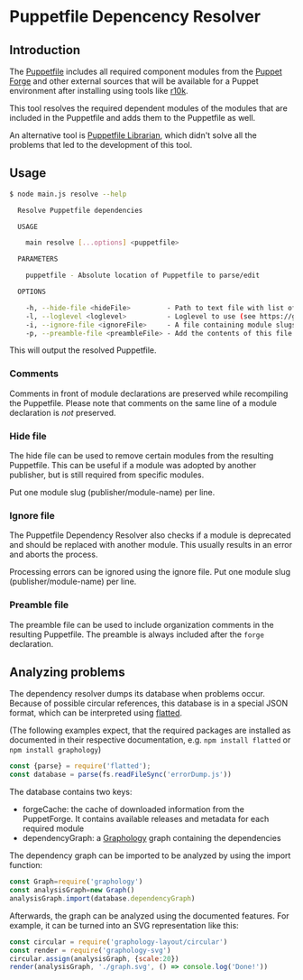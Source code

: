 # Puppetfile Depencency Resolver

## Introduction

The [Puppetfile](https://puppet.com/docs/pe/2019.8/puppetfile.html) includes all required component 
modules from the [Puppet Forge](https://forge.puppet.com/) and other external sources that will
be available for a Puppet environment after installing using tools like [r10k](https://github.com/puppetlabs/r10k).

This tool resolves the required dependent modules of the modules that are included in the Puppetfile
and adds them to the Puppetfile as well.

An alternative tool is [Puppetfile Librarian](https://github.com/voxpupuli/librarian-puppet), which didn't
solve all the problems that led to the development of this tool.

## Usage

```bash
$ node main.js resolve --help

  Resolve Puppetfile dependencies

  USAGE

    main resolve [...options] <puppetfile>

  PARAMETERS

    puppetfile - Absolute location of Puppetfile to parse/edit

  OPTIONS

    -h, --hide-file <hideFile>         - Path to text file with list of modules (format: author-module) to hide in the output when all dependencies have been resolved []
    -l, --loglevel <loglevel>          - Loglevel to use (see https://github.com/pimterry/loglevel/blob/master/index.d.ts#L14) [info]                                    
    -i, --ignore-file <ignoreFile>     - A file containing module slugs (format: author-module) that should be ignored for dependency errors or deprecations []          
    -p, --preamble-file <preambleFile> - Add the contents of this file at the top of the Puppetfile []      
```

This will output the resolved Puppetfile.

### Comments

Comments in front of module declarations are preserved while recompiling the Puppetfile. Please note
that comments on the same line of a module declaration is *not* preserved.

### Hide file

The hide file can be used to remove certain modules from the resulting Puppetfile. This can be useful if
a module was adopted by another publisher, but is still required from specific modules.

Put one module slug (publisher/module-name) per line.

### Ignore file

The Puppetfile Dependency Resolver also checks if a module is deprecated and should be replaced
with another module. This usually results in an error and aborts the process.

Processing errors can be ignored using the ignore file. Put one module slug (publisher/module-name) per line.

### Preamble file

The preamble file can be used to include organization comments in the resulting Puppetfile. The
preamble is always included after the `forge` declaration.

## Analyzing problems

The dependency resolver dumps its database when problems occur. Because of possible circular references, this database 
is in a special JSON format, which can be interpreted using [flatted](https://github.com/WebReflection/flatted#flatted).

(The following examples expect, that the required packages are installed as documented in their respective documentation,
e.g. `npm install flatted` or `npm install graphology`)

```javascript
const {parse} = require('flatted');
const database = parse(fs.readFileSync('errorDump.js'))
```

The database contains two keys:

* forgeCache: the cache of downloaded information from the PuppetForge. It contains available releases and metadata
  for each required module
* dependencyGraph: a [Graphology](https://graphology.github.io/) graph containing the dependencies

The dependency graph can be imported to be analyzed by using the import function:

```javascript
const Graph=require('graphology')
const analysisGraph=new Graph()
analysisGraph.import(database.dependencyGraph)
```

Afterwards, the graph can be analyzed using the documented features. For example, it can be turned into an SVG
representation like this:

```javascript
const circular = require('graphology-layout/circular')
const render = require('graphology-svg')
circular.assign(analysisGraph, {scale:20})
render(analysisGraph, './graph.svg', () => console.log('Done!'))
```